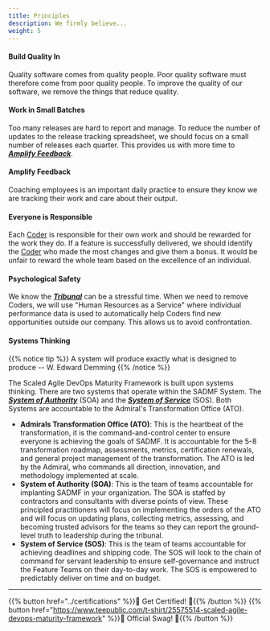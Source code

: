 ```yaml
---
title: Principles
description: We firmly believe...
weight: 5
---
```


#### Build Quality In

Quality software comes from quality people. Poor quality software must therefore come from poor quality people. To improve the quality of our software, we remove the things that reduce quality.

#### Work in Small Batches

Too many releases are hard to report and manage. To reduce the number of updates to the release tracking spreadsheet, we should focus on a small number of releases each quarter. This provides us with more time to *[**Amplify Feedback**](#amplify-feedback)*.

#### Amplify Feedback

Coaching employees is an important daily practice to ensure they know we are tracking their work and care about their output.

#### Everyone is Responsible

Each [Coder](../organization/#coder) is responsible for their own work and should be rewarded for the work they do. If a feature is successfully delivered, we should identify the [Coder](../organization/#coder) who made the most changes and give them a bonus. It would be unfair to reward the whole team based on the excellence of an individual.

#### Psychological Safety

We know the *[**Tribunal**](../release-convoy/#tribunal)* can be a stressful time. When we need to remove Coders, we will use "Human Resources as a Service" where individual performance data is used to automatically help Coders find new opportunities outside our company. This allows us to avoid confrontation.

#### Systems Thinking

{{% notice tip %}}
A system will produce exactly what is designed to produce -- W. Edward Demming
{{% /notice %}}

The Scaled Agile DevOps Maturity Framework is built upon systems thinking. There are two systems that operate within the SADMF System. The *[**System of Authority**](#system-of-authority)* (SOA) and the *[**System of Service**](#system-of-service)* (SOS). Both Systems are accountable to the Admiral's Transformation Office (ATO).

- **Admirals Transformation Office (ATO)**: This is the heartbeat of the transformation, it is the command-and-control center to ensure everyone is achieving the goals of SADMF. It is accountable for the 5-8 transformation roadmap, assessments, metrics, certification renewals, and general project management of the transformation. The ATO is led by the Admiral, who commands all direction, innovation, and methodology implemented at scale.
- **System of Authority (SOA)**: This is the team of teams accountable for implanting SADMF in your organization. The SOA is staffed by contractors and consultants with diverse points of view. These principled practitioners will focus on implementing the orders of the ATO and will focus on updating plans, collecting metrics, assessing, and becoming trusted advisors for the teams so they can report the ground-level truth to leadership during the tribunal.
- **System of Service (SOS)**: This is the team of teams accountable for achieving deadlines and shipping code. The SOS will look to the chain of command for servant leadership to ensure self-governance and instruct the Feature Teams on their day-to-day work. The SOS is empowered to predictably deliver on time and on budget.

---

{{% button href="../certifications" %}}🏅 Get Certified! 🏅{{% /button %}}
{{% button href="https://www.teepublic.com/t-shirt/25575514-scaled-agile-devops-maturity-framework" %}}💸 Official Swag! 💸{{% /button %}}
